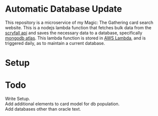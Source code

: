 # Automatic Database Update

This repository is a microservice of my Magic: The Gathering card search website. This is a nodejs lambda function that fetches bulk data from the [scryfall api](https://scryfall.com/docs/api) and saves the necessary data to a database, specifically [mongodb atlas](https://docs.atlas.mongodb.com/).
This lambda function is stored in [AWS Lambda](https://aws.amazon.com/lambda/), and is triggered daily, as to maintain a current database. 

# Setup

# Todo

Write Setup.  
Add additional elements to card model for db population.  
Add databases other than oracle text.  


